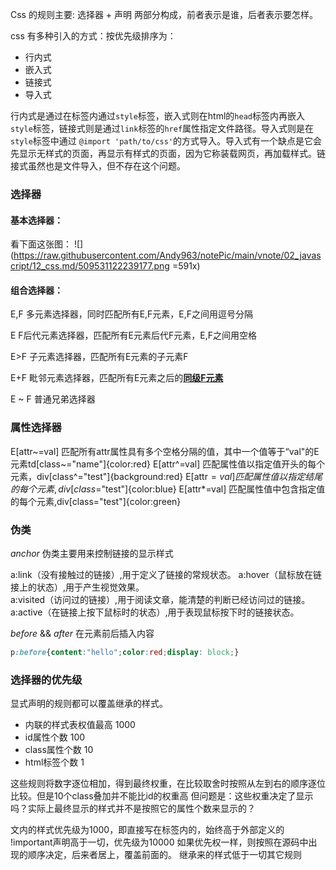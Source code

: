 Css 的规则主要: 选择器 + 声明  两部分构成，前者表示是谁，后者表示要怎样。

css 有多种引入的方式：按优先级排序为：

- 行内式
- 嵌入式
- 链接式
- 导入式

行内式是通过在标签内通过`style`标签，嵌入式则在html的`head`标签内再嵌入`style`标签，链接式则是通过`link`标签的`href`属性指定文件路径。导入式则是在`style`标签中通过
`@import 'path/to/css'`的方式导入。导入式有一个缺点是它会先显示无样式的页面，再显示有样式的页面，因为它称装载网页，再加载样式。链接式虽然也是文件导入，但不存在这个问题。

### 选择器

#### 基本选择器：
看下面这张图：
![](https://raw.githubusercontent.com/Andy963/notePic/main/vnote/02_javascript/12_css.md/509531122239177.png =591x)


#### 组合选择器：
E,F 多元素选择器，同时匹配所有E,F元素，E,F之间用逗号分隔

E F后代元素选择器，匹配所有E元素后代F元素，E,F之间用空格

E>F 子元素选择器，匹配所有E元素的子元素F

E+F 毗邻元素选择器，匹配所有E元素之后的<u>**同级F元素**</u>

E ~ F 普通兄弟选择器

### 属性选择器

E[attr~=val] 匹配所有attr属性具有多个空格分隔的值，其中一个值等于“val"的E元素td[class~="name"]{color:red}
E[attr^=val] 匹配属性值以指定值开头的每个元素，div[class^="test"]{background:red}
E[attr$=val] 匹配属性值以指定结尾的每个元素,div[class$="test"]{color:blue}
E[attr*=val] 匹配属性值中包含指定值的每个元素,div[class="test"]{color:green}

### 伪类
*anchor* 伪类主要用来控制链接的显示样式

a:link（没有接触过的链接）,用于定义了链接的常规状态。
a:hover（鼠标放在链接上的状态）,用于产生视觉效果。   
a:visited（访问过的链接）,用于阅读文章，能清楚的判断已经访问过的链接。
a:active（在链接上按下鼠标时的状态）,用于表现鼠标按下时的链接状态。

*before* && *after* 在元素前后插入内容

```css
p:before{content:"hello";color:red;display: block;}
```

### 选择器的优先级
显式声明的规则都可以覆盖继承的样式。

- 内联的样式表权值最高  1000
- id属性个数            100
- class属性个数         10
- html标签个数          1

这些规则将数字逐位相加，得到最终权重，在比较取舍时按照从左到右的顺序逐位比较。但是10个class叠加并不能比id的权重高
但问题是：这些权重决定了显示吗？实际上最终显示的样式并不是按照它的属性个数来显示的？

文内的样式优先级为1000，即直接写在标签内的，始终高于外部定义的
!important声明高于一切，优先级为10000
如果优先权一样，则按照在源码中出现的顺序决定，后来者居上，覆盖前面的。
继承来的样式低于一切其它规则
